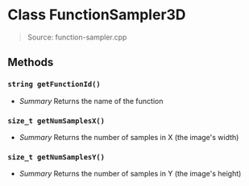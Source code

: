 # Class FunctionSampler3D
> Source: function-sampler.cpp
## Methods
### `string getFunctionId()`
* *Summary*
  Returns the name of the function
### `size_t getNumSamplesX()`
* *Summary*
  Returns the number of samples in X (the image's width)
### `size_t getNumSamplesY()`
* *Summary*
  Returns the number of samples in Y (the image's height)
